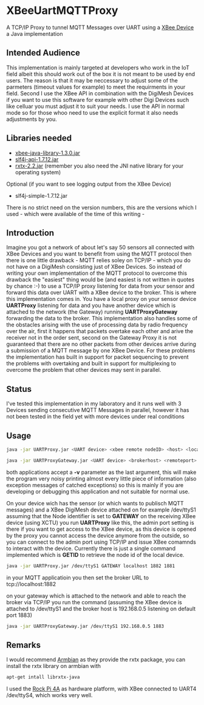 # XBeeUartMQTTProxy
A TCP/IP Proxy to tunnel MQTT Messages over UART using a [XBee Device](https://www.digi.com/xbee)
a Java implementation

## Intended Audience
This implementation is mainly targeted at developers who work in the IoT field albeit this should work out of the box it is not meant to be used by end users. The reason is that it may be neccessary to adjust some of the parmeters (timeout values for example) to meet the requirments in your field. Second I use the XBee API in combination with the DigiMesh Devices if you want to use this software for example with other Digi Devices such like celluar you must adjust it to suit your needs. I use the API in normal mode so for those whoo need to use the explicit format it also needs adjustments by you.

## Libraries needed

 - [xbee-java-library-1.3.0.jar](https://github.com/digidotcom/xbee-java/releases)
 - [slf4j-api-1.7.12.jar](http://www.slf4j.org/download.html)
 - [rxtx-2.2.jar](http://rxtx.qbang.org/) (remember you also need the JNI native library for your operating system)

Optional (if you want to see logging output from the XBee Device)

 - slf4j-simple-1.7.12.jar

There is no strict need on the version numbers, this are the versions which I used - which were available of the time of this writing -

## Introduction

Imagine you got a network of about let's say 50 sensors all connected with XBee Devices and you want to benefit from using the MQTT protocol then there is one little drawback - MQTT relies soley on TCP/IP - which you do not have on a DigiMesh consisting just of XBee Devices. So instead of writing your own implementation of the MQTT protocol to overcome this drawback the "easiest" thing would be (and easiest is not written in quotes by chance :-) to use a TCP/IP proxy listening for data from your sensor and forward this data over UART with a XBee device to the broker. This is where this implementation comes in. You have a local proxy on your sensor device **UARTProxy** listening for data and you have another device which is attached to the network (the Gateway) running **UARTProxyGateway** forwarding the data to the broker. This implementation also handles some of the obstacles arising with the use of processing data by radio frequency over the air, first it happens that packets overtake each other and arive the receiver not in the order sent, second on the Gateway Proxy it is not guaranteed that there are no other packets from other devices arrive during a submission of a MQTT message by one XBee Device. For these problems the implementation has built in support for packet sequencing to prevent the problems with overtaking and built in support for multiplexing to overcome the problem that other devices may sent in parallel.

## Status

I've tested this implementation in my laboratory and it runs well with 3 Devices sending consecutive MQTT Messages in parallel, however it has not been tested in the field yet with more devices under real conditions

## Usage

```sh
java -jar UARTProxy.jar <UART device> <xbee remote nodeID> <host> <localport> <admin port>
```
```sh
java -jar UARTProxyGateway.jar <UART device> <brokerhost> <remoteport>
```

both applications accept a **-v** parameter as the last argument, this will make the program very noisy printing almost every little piece of information (also exception messages of catched exceptions) so this is mainly if you are developing or debugging this application and not suitable for normal use.

On your device wich has the sensor (or which wants to publisch MQTT messages) and a XBee DigiMesh device attached on for example /dev/ttyS1 assuming that the Node identifier is set to **GATEWAY** on the receiving XBee device (using XCTU) you run **UARTProxy** like this, the admin port setting is there if you want to get access to the XBee device, as this device is opened by the proxy you cannot access the device anymore from the outside, so you can connect to the admin port using TCP/IP and issue XBee comamnds to interact with the device. Currently there is just a single command implemented which is **GETID** to retrieve the node id of the local device.

```sh
java -jar UARTProxy.jar /dev/ttyS1 GATEWAY localhost 1882 1881
```

in your MQTT applicatioin you then set the broker URL to tcp://localhost:1882

on your gateway which is attached to the network and able to reach the broker via TCP/IP you run the command
(assuming the XBee device is attached to /dev/ttyS1 and the broker host is 192.168.0.5 listening on default port 1883)

```sh
java -jar UARTProxyGateway.jar /dev/ttyS1 192.168.0.5 1883
```

## Remarks

I would recommend [Armbian](http://www.armbian.com) as they provide the rxtx package, you can install the rxtx library on armbian with 

```sh
apt-get intall librxtx-java
```
I used the [Rock Pi 4A](https://wiki.radxa.com/Rockpi4) as hardware platform, with XBee connected to UART4 /dev/ttyS4, which works very well.


